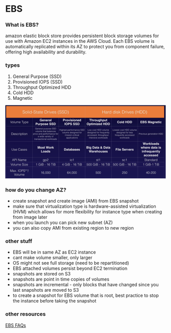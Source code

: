 # EBS
### What is EBS?
amazon elastic block store provides persistent block storage volumes for use with Amazon EC2 instances in the AWS Cloud.  Each EBS volume is automatically replicated within its AZ to protect you from component failure, offering high availability and durability.

### types
1. General Purpose (SSD)
2. Provisioned IOPS (SSD)
3. Throughput Optimized HDD 
4. Cold HDD
5. Magnetic

![image](https://github.com/mmcintyre1/aws-training-resources/blob/master/images/ebs-types.png)

### how do you change AZ?
- create snapshot and create image (AMI) from EBS snapshot
- make sure that virtualization type is hardware-assisted virtualization (HVM) which allows for more flexibility for instance type when creating from image later
- when you launch you can pick new subnet (AZ)
- you can also copy AMI from existing region to new region

### other stuff
- EBS will be in same AZ as EC2 instance
- cant make volume smaller, only larger
- OS might not see full storage (need to be repartitioned)
- EBS attached volumes persist beyond EC2 termination
- snapshots are stored on S3
- snapshots are point in time copies of volumes
- snapshots are incremental - only blocks that have changed since you last snapshots are moved to S3
- to create a snapshot for EBS volume that is root, best practice to stop the instance before taking the snapshot

### other resources
[EBS FAQs](https://aws.amazon.com/ebs/faqs/)
